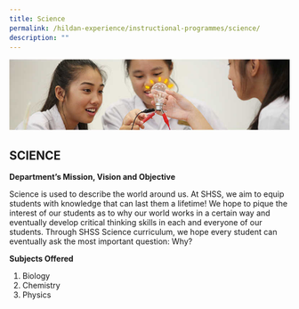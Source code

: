 ```yaml
---
title: Science
permalink: /hildan-experience/instructional-programmes/science/
description: ""
---
```

![](/images/Instructional%20Programmes/Science%20Banner.jpg)


SCIENCE
-------

**Department’s Mission, Vision and Objective**

<style> { margin:0;} </style>Science is used to describe the world around us. At SHSS, we aim to equip students with knowledge that can last them a lifetime! We hope to pique the interest of our students as to why our world works in a certain way and eventually develop critical thinking skills in each and everyone of our students. Through SHSS Science curriculum, we hope every student can eventually ask the most important question: Why? 
 
**Subjects Offered** 
1. Biology
2. Chemistry 
3. Physics
